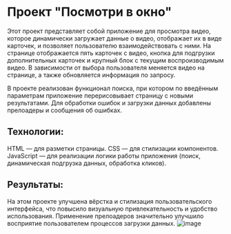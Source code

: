 # Проект "Посмотри в окно"
Этот проект представляет собой приложение для просмотра видео, которое динамически загружает данные о видео, отображает их в виде карточек, и позволяет пользователю взаимодействовать с ними. На странице отображается пять карточек с видео, кнопка для подгрузки дополнительных карточек и крупный блок с текущим воспроизводимым видео. В зависимости от выбора пользователя меняется видео на странице, а также обновляется информация по запросу.

В проекте реализован функционал поиска, при котором по введённым параметрам приложение перерисовывает страницу с новыми результатами. Для обработки ошибок и загрузки данных добавлены прелоадеры и сообщения об ошибках.

## Технологии:
HTML — для разметки страницы.
CSS — для стилизации компонентов.
JavaScript — для реализации логики работы приложения (поиск, динамическая подгрузка данных, обработка кликов).

## Результаты:
На этом проекте улучшена вёрстка и стилизация пользовательского интерфейса, что повысило визуальную привлекательность и удобство использования.
Применение прелоадеров значительно улучшило восприятие пользователем процессов загрузки данных.
![image](https://github.com/user-attachments/assets/1489a470-ac0f-48d5-aae6-9d69dc351bde)



